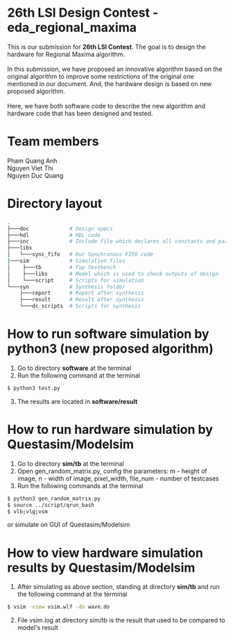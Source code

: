 # 26th LSI Design Contest - eda_regional_maxima
This is our submission for **26th LSI Contest**. The goal is to design the hardware for Regional Maxima algorithm. </br> </br>
In this submission, we have proposed an innovative algorithm based on the original algorithm to improve some restrictions of the original one mentioned in our document. And, the hardware design is based on new proposed algorithm. </br> </br>
Here, we have both software code to describe the new algorithm and hardware code that has been designed and tested.

# Team members
Pham Quang Anh </br>
Nguyen Viet Thi </br>
Nguyen Duc Quang

# Directory layout
```bash
.
├───doc             # Design specs
├───hdl             # HDL code
├───inc             # Include file which declares all constants and parameters
├───libs
│   └───sync_fifo   # Our Synchronous FIFO code
|───sim             # Simulation files
│    ├───tb         # Top testbench
│    ├───libs       # Model which is used to check outputs of design
│    └───script     # Scripts for simulation
└───syn             # Synthesis folder
    ├───report      # Report after synthesis
    ├───result      # Result after synthesis
    └───dc_scripts  # Scripts for synthesis
```

# How to run software simulation by python3 (new proposed algorithm)
1. Go to directory **software** at the terminal
2. Run the following command at the terminal

```sh
$ python3 test.py
```

3. The results are located in **software/result**

# How to run hardware simulation by Questasim/Modelsim
1. Go to directory **sim/tb** at the terminal
2. Open gen_random_matrix.py, config the parameters: m - height of image, n - width of image, pixel_width, file_num - number of testcases
3. Run the following commands at the terminal

```sh 
$ python3 gen_random_matrix.py
$ source ../script/qrun_bash
$ vlb;vlg;vsm
```

or simulate on GUI of Questasim/Modelsim

# How to view hardware simulation results by Questasim/Modelsim
1. After simulating as above section, standing at directory **sim/tb** and run the following command at the terminal

```sh
$ vsim -view vsim.wlf -do wave.do
```

2. File vsim.log at directory sim/tb is the result that used to be compared to model's result
